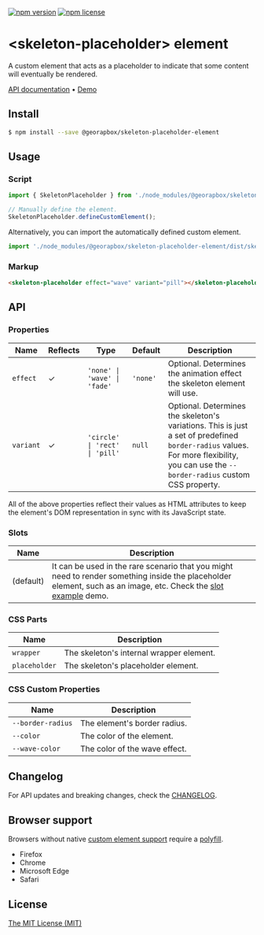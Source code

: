 [![npm version](https://img.shields.io/npm/v/@georapbox/skeleton-placeholder-element.svg)](https://www.npmjs.com/package/@georapbox/skeleton-placeholder-element)
[![npm license](https://img.shields.io/npm/l/@georapbox/skeleton-placeholder-element.svg)](https://www.npmjs.com/package/@georapbox/skeleton-placeholder-element)

[demo]: https://georapbox.github.io/skeleton-placeholder-element/
[support]: https://caniuse.com/#feat=custom-elementsv1
[polyfill]: https://github.com/webcomponents/polyfills/tree/master/packages/custom-elements
[license]: https://georapbox.mit-license.org/@2022
[changelog]: https://github.com/georapbox/skeleton-placeholder-element/blob/main/CHANGELOG.md

# &lt;skeleton-placeholder&gt; element

A custom element that acts as a placeholder to indicate that some content will eventually be rendered.

[API documentation](#api) &bull; [Demo][demo]

## Install

```sh
$ npm install --save @georapbox/skeleton-placeholder-element
```

## Usage

### Script

```js
import { SkeletonPlaceholder } from './node_modules/@georapbox/skeleton-placeholder-element/dist/skeleton-placeholder.min.js';

// Manually define the element.
SkeletonPlaceholder.defineCustomElement();
```

Alternatively, you can import the automatically defined custom element.

```js
import './node_modules/@georapbox/skeleton-placeholder-element/dist/skeleton-placeholder-defined.min.js';
```

### Markup

```html
<skeleton-placeholder effect="wave" variant="pill"></skeleton-placeholder>
```

## API

### Properties
| Name | Reflects | Type | Default | Description |
| ---- | -------- | ---- | ------- | ----------- |
| `effect` | ✓ | `'none' \| 'wave' \| 'fade'` | `'none'` | Optional. Determines the animation effect the skeleton element will use. |
| `variant` | ✓ | `'circle' \| 'rect' \| 'pill'` | `null` | Optional. Determines the skeleton's variations. This is just a set of predefined `border-radius` values. For more flexibility, you can use the `--border-radius` custom CSS property. |

All of the above properties reflect their values as HTML attributes to keep the element's DOM representation in sync with its JavaScript state.

### Slots

| Name | Description |
| ---- | ----------- |
| (default) | It can be used in the rare scenario that you might need to render something inside the placeholder element, such as an image, etc. Check the [slot example]( https://georapbox.github.io/skeleton-placeholder-element/#slot-example) demo. |

### CSS Parts

| Name | Description |
| ---- | ----------- |
| `wrapper` | The skeleton's internal wrapper element. |
| `placeholder` | The skeleton's placeholder element. |

### CSS Custom Properties

| Name | Description |
| ---- | ----------- |
| `--border-radius` | The element's border radius. |
| `--color` | The color of the element. |
| `--wave-color` | The color of the wave effect. |


## Changelog

For API updates and breaking changes, check the [CHANGELOG][changelog].

## Browser support

Browsers without native [custom element support][support] require a [polyfill][polyfill].

- Firefox
- Chrome
- Microsoft Edge
- Safari

## License

[The MIT License (MIT)][license]
